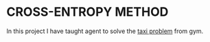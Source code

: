 # CROSS-ENTROPY METHOD

In this project I have taught agent to solve the [taxi problem](https://www.gymlibrary.dev/environments/toy_text/taxi/) from gym. 
